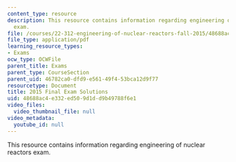 ```yaml
---
content_type: resource
description: This resource contains information regarding engineering of nuclear reactors
  exam.
file: /courses/22-312-engineering-of-nuclear-reactors-fall-2015/48688ac4e332ed509d1dd9b49788f6e1_MIT22_312F15_final_2015Sol.pdf
file_type: application/pdf
learning_resource_types:
- Exams
ocw_type: OCWFile
parent_title: Exams
parent_type: CourseSection
parent_uid: 46782ca0-dfd9-e561-49f4-53bca12d9f77
resourcetype: Document
title: 2015 Final Exam Solutions
uid: 48688ac4-e332-ed50-9d1d-d9b49788f6e1
video_files:
  video_thumbnail_file: null
video_metadata:
  youtube_id: null
---
```

This resource contains information regarding engineering of nuclear reactors exam.

